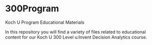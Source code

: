 # 300Program
Koch U Program Educational Materials

In this repository you will find a variety of files related to educational content for our Koch U 300 Level u:Invent Decision Analytics course.
